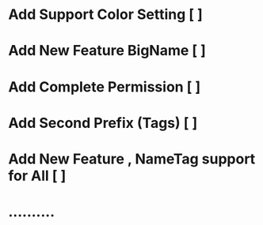 # Add Support Color Setting [ ]


# Add New Feature BigName [ ]


# Add Complete Permission [ ]


# Add Second Prefix (Tags) [ ]


# Add New Feature , NameTag support for All [ ]


# ..........
